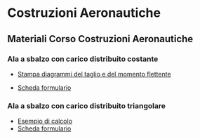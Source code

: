 # Costruzioni Aeronautiche
## Materiali Corso Costruzioni Aeronautiche
### Ala a sbalzo con carico distribuito costante
* [Stampa diagrammi del taglio e del momento flettente](https://github.com/giulianodeledda/costruzioni_aeronautiche/blob/master/Ala-a-sbalzo.py)

* [Scheda formulario](https://github.com/giulianodeledda/costruzioni_aeronautiche/blob/master/Scheda-Caso01.pdf)
### Ala a sbalzo con carico distribuito triangolare
* [Esempio di calcolo](https://github.com/giulianodeledda/costruzioni_aeronautiche/blob/master/EquazIndef02.ipynb)
* [Scheda formulario](https://github.com/giulianodeledda/costruzioni_aeronautiche/blob/master/Scheda-Caso02.pdf)
